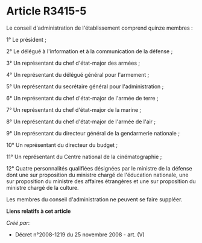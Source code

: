 # Article R3415-5

Le conseil d'administration de l'établissement comprend quinze membres :

1° Le président ;

2° Le délégué à l'information et à la communication de la défense ;

3° Un représentant du chef d'état-major des armées ;

4° Un représentant du délégué général pour l'armement ;

5° Un représentant du secrétaire général pour l'administration ;

6° Un représentant du chef d'état-major de l'armée de terre ;

7° Un représentant du chef d'état-major de la marine ;

8° Un représentant du chef d'état-major de l'armée de l'air ;

9° Un représentant du directeur général de la gendarmerie nationale ;

10° Un représentant du directeur du budget ;

11° Un représentant du Centre national de la cinématographie ;

12° Quatre personnalités qualifiées désignées par le ministre de la défense dont une sur proposition du ministre chargé de
l'éducation nationale, une sur proposition du ministre des affaires étrangères et une sur proposition du ministre chargé de
la culture.

Les membres du conseil d'administration ne peuvent se faire suppléer.

**Liens relatifs à cet article**

_Créé par_:

  - Décret n°2008-1219 du 25 novembre 2008 - art. (V)
